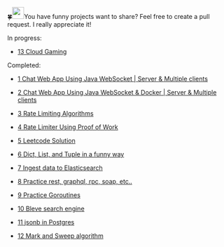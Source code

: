 🍀<img src="https://user-images.githubusercontent.com/5679180/79618120-0daffb80-80be-11ea-819e-d2b0fa904d07.gif" width="27px">You have funny projects want to share? Feel free to create a pull request. I really appreciate it!


In progress: 
- [13 Cloud Gaming](https://github.com/vkhanhqui/funny-things/tree/main/013-cloud-gaming)

Completed:
- [1 Chat Web App Using Java WebSocket | Server & Multiple clients](https://github.com/vkhanhqui/funny-things/tree/main/001-chat-web-app)

- [2 Chat Web App Using Java WebSocket & Docker | Server & Multiple clients](https://github.com/vkhanhqui/funny-things/tree/main/002-chat-web-app-docker) 

- [3 Rate Limiting Algorithms](https://github.com/vkhanhqui/funny-things/tree/main/003-rate-limiter)

- [4 Rate Limiter Using Proof of Work](https://github.com/vkhanhqui/funny-things/tree/main/004-rate-limiter-proof-of-work)

- [5 Leetcode Solution](https://github.com/vkhanhqui/funny-things/tree/main/005-leetcode)

- [6 Dict, List, and Tuple in a funny way](https://github.com/vkhanhqui/funny-things/tree/main/006-python-stuffs)

- [7 Ingest data to Elasticsearch](https://github.com/vkhanhqui/funny-things/tree/main/007-ingest-data-elasticsearch)

- [8 Practice rest, graphql, rpc, soap, etc..](https://github.com/vkhanhqui/funny-things/tree/main/008-api-shapes)

- [9 Practice Goroutines](https://github.com/vkhanhqui/funny-things/tree/main/009-goroutines)

- [10 Bleve search engine](https://github.com/vkhanhqui/funny-things/tree/main/010-bleve-search)

- [11 jsonb in Postgres](https://github.com/vkhanhqui/funny-things/tree/main/011-jsonb-postgresql)

- [12 Mark and Sweep algorithm](https://github.com/vkhanhqui/funny-things/tree/main/012-mark-and-sweep)

